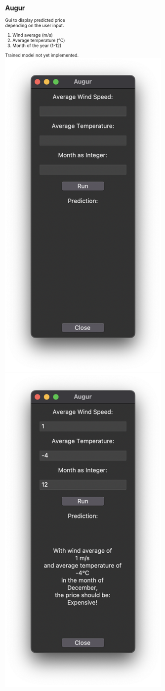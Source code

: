 ## Augur

Gui to display predicted price  
depending on the user input.

1. Wind average (m/s)
2. Average temperature (°C)
3. Month of the year (1-12)  
  
Trained model not yet implemented.  
![](ui_1.png)
![](ui_2.png)  
  
